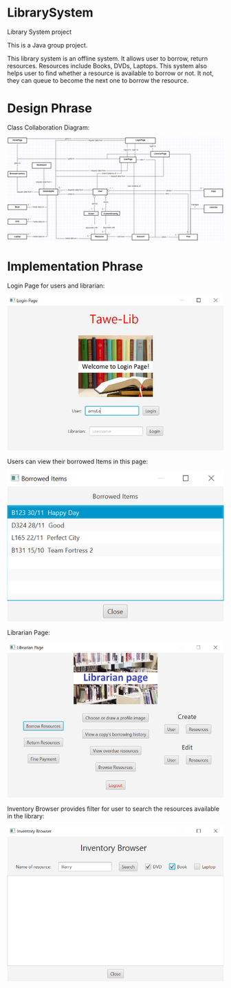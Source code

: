 # LibrarySystem
Library System project

This is a Java group project.

This library system is an offline system. It allows user to borrow, return resources. Resources include Books, DVDs, Laptops.
This system also helps user to find whether a resource is available to borrow or not. It not, they can queue to become the next one to borrow the resource.

# Design Phrase
Class Collaboration Diagram:

![Alt Text](ClassCollaborationDiagram.png)


# Implementation Phrase
Login Page for users and librarian:

![Alt Text](LoginPage.png)


Users can view their borrowed Items in this page:

![Alt Text](BorrowedItems.png)


Librarian Page:

![Alt Text](LibrarianPage.png)


Inventory Browser provides filter for user to search the resources available in the library:

![Alt Text](InventoryBrowser.png)

